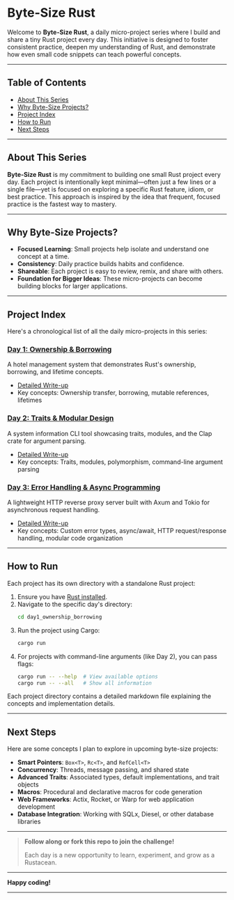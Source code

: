 # Byte-Size Rust

Welcome to **Byte-Size Rust**, a daily micro-project series where I build and share a tiny Rust project every day. This initiative is designed to foster consistent practice, deepen my understanding of Rust, and demonstrate how even small code snippets can teach powerful concepts.

---

## Table of Contents

- [About This Series](#about-this-series)
- [Why Byte-Size Projects?](#why-byte-size-projects)
- [Project Index](#project-index)
- [How to Run](#how-to-run)
- [Next Steps](#next-steps)

---

## About This Series

**Byte-Size Rust** is my commitment to building one small Rust project every day. Each project is intentionally kept minimal—often just a few lines or a single file—yet is focused on exploring a specific Rust feature, idiom, or best practice. This approach is inspired by the idea that frequent, focused practice is the fastest way to mastery.

---


## Why Byte-Size Projects?

- **Focused Learning**: Small projects help isolate and understand one concept at a time.
- **Consistency**: Daily practice builds habits and confidence.
- **Shareable**: Each project is easy to review, remix, and share with others.
- **Foundation for Bigger Ideas**: These micro-projects can become building blocks for larger applications.

---

## Project Index

Here's a chronological list of all the daily micro-projects in this series:

### [Day 1: Ownership & Borrowing](/day1_ownership_borrowing/)
A hotel management system that demonstrates Rust's ownership, borrowing, and lifetime concepts.
- [Detailed Write-up](/day1_ownership_borrowing/day1.md)
- Key concepts: Ownership transfer, borrowing, mutable references, lifetimes

### [Day 2: Traits & Modular Design](/day2_traits_and_modular_design/)
A system information CLI tool showcasing traits, modules, and the Clap crate for argument parsing.
- [Detailed Write-up](/day2_traits_and_modular_design/day2.md)
- Key concepts: Traits, modules, polymorphism, command-line argument parsing

### [Day 3: Error Handling & Async Programming](/day3_build_a_reverse_proxy/)
A lightweight HTTP reverse proxy server built with Axum and Tokio for asynchronous request handling.
- [Detailed Write-up](/day3_build_a_reverse_proxy/day3.md)
- Key concepts: Custom error types, async/await, HTTP request/response handling, modular code organization

---

## How to Run

Each project has its own directory with a standalone Rust project:

1. Ensure you have [Rust installed](https://www.rust-lang.org/tools/install).
2. Navigate to the specific day's directory:
   ```bash
   cd day1_ownership_borrowing
   ```
3. Run the project using Cargo:
   ```bash
   cargo run
   ```
4. For projects with command-line arguments (like Day 2), you can pass flags:
   ```bash
   cargo run -- --help  # View available options
   cargo run -- --all   # Show all information
   ```

Each project directory contains a detailed markdown file explaining the concepts and implementation details.

---

## Next Steps

Here are some concepts I plan to explore in upcoming byte-size projects:

- **Smart Pointers**: `Box<T>`, `Rc<T>`, and `RefCell<T>`
- **Concurrency**: Threads, message passing, and shared state
- **Advanced Traits**: Associated types, default implementations, and trait objects
- **Macros**: Procedural and declarative macros for code generation
- **Web Frameworks**: Actix, Rocket, or Warp for web application development
- **Database Integration**: Working with SQLx, Diesel, or other database libraries

---

> **Follow along or fork this repo to join the challenge!**
>
> Each day is a new opportunity to learn, experiment, and grow as a Rustacean.

---

**Happy coding!**

---
